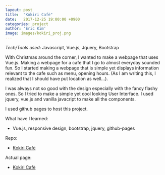 ```yaml
---
layout: post
title:  "Kokiri Cafè"
date:   2017-12-25 19:00:00 +0900
categories: project
author: 'Eric Kim'
image: images/kokiri_proj.png
---
```


_Tech/Tools used_: Javascript, Vue.js, Jquery, Bootstrap

With Christmas around the corner, I wanted to make a webpage that uses Vue.js. Making a webpage for a cafe that I go to almost everyday sounded fun. So I started making a webpage that is simple yet displays information relevant to the cafe such as menu, opening hours. (As I am writing this, I realized that I should have put location as well...). 

I was always not so good with the design especially with the fancy flashy ones. So I tried to make a simple yet cool looking User Interface. I used jquery, vue.js and vanilla javacript to make all the components. 

I used github pages to host this project.

What have I learned:
* Vue.js, responsive design, bootstrap, jquery, github-pages

Repo:
* [Kokiri Cafè](https://github.com/erickim713/kokiri)

Actual page:
* [Kokiri Cafè](https://erickim713.github.io/kokiri/)
